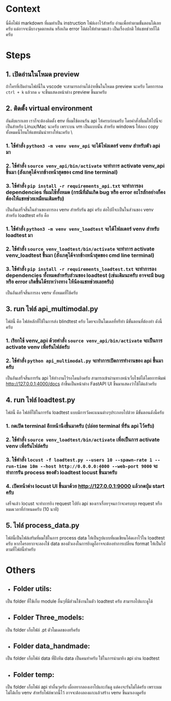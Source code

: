 # Context
นี่คือไฟล์ markdown ที่ผมทำเป็น instruction ไฟล์เอาไว้สำหรับ อ่านเพื่อทำตามขั้นตอนได้เลยครับ แต่อาจจะมีบางจุดตกหล่น หรือเกิด error ได้ต่อให้ทำตามแล้ว เป็นเรื่องปกติ ให้แชทช่วยก็ได้ครับ
# Steps
## 1. เปิดอ่านในโหมด preview
ถ้าใครที่เปิดอ่านไฟล์นี้ใน vscode จะสามารถอ่านได้ง่ายขึ้นในโหมด preview นะครับ โดยการกด `ctrl + k` แล้วกด `v` จะขึ้นแสดงหน้าต่าง preview ขึ้นมาครับ
## 2. ติดตั้ง virtual environment
อันดับแรกเลย เราก็จะต้องติดตั้ง env ที่ผมใช้ตอนรัน api ให้ครบก่อนครับ โดยคำสั่งที่ผมให้ไปนี้จะเป็นสำหรับ Linux/Mac นะครับ เพราะบน vm เป็นแบบนั้น สำหรับ windows ให้ลอง copy ทั้งหมดนี้โยนให้แชทมันนำทางให้นะครับ \
### 1. ใช้คำสั่ง `python3 -m venv venv_api` จะได้โฟลเดอร์ venv สำหรับตัว api มา
### 2. ใช้คำสั่ง `source venv_api/bin/activate` จะทำการ activate venv_api ขึ้นมา (สังเกตุได้จากข้างหน้าสุดของ cmd line terminal)
### 3. ใช้คำสั่ง `pip install -r requirements_api.txt` จะทำการลง dependencies ที่ผมใช้ทั้งหมด (กรณีที่มันเกิด bug หรือ error อะไรสักอย่างก็คงต้องให้แชทช่วยเหมือนเดิมครับ)
เป็นอันเสร็จสิ้นในส่วนของการลง venv สำหรับรัน api ครับ ต่อไปก็จะเป็นในส่วนของ venv สำหรับ loadtest ครับ คือ
### 1. ใช้คำสั่ง `python3 -m venv venv_loadtest` จะได้โฟลเดอร์ venv สำหรับ loadtest มา
### 2. ใช้คำสั่ง `source venv_loadtest/bin/activate` จะทำการ activate venv_loadtest ขึ้นมา (สังเกตุได้จากข้างหน้าสุดของ cmd line terminal)
### 3. ใช้คำสั่ง `pip install -r requirements_loadtest.txt` จะทำการลง dependencies ทั้งหมดสำหรับส่วนของ loadtest (เช่นเดิมนะครับ อาจจะมี bug หรือ error เกิดขึ้นได้ระหว่างทาง ให้น้องแชทช่วยเลยครับ)
เป็นอันเสร็จสิ้นการลง venv ทั้งหมดที่ใช้ครับ
## 3. run ไฟล์ api_multimodal.py
ไฟล์นี้ คือ ไฟล์หลักที่ใช้ในการส่ง blindtest ครับ โดยจะเป็นโมเดลที่ทรีทำ มีขั้นตอนที่ต้องทำ ดังนี้ครับ
### 1. เรียกใช้ venv_api ด้วยคำสั่ง `source venv_api/bin/activate` จะเป็นการ activate venv เพื่อรันไฟล์ครับ
### 2. ใช้คำสั่ง `python api_multimodal.py` จะทำการเปิดการทำงานของ api ขึ้นมาครับ
เป็นอันเสร็จสิ้นการรัน api ให้ทำงานไว้รอโดนยิงครับ สามารถเข้าผ่านทางหน้าเว็บไซต์ได้โดยการพิมพ์ http://127.0.0.1:4000/docs ถ้าขึ้นเป็นหน้าต่าง FastAPI UI ขึ้นมาแสดงว่าใช้ได้แล้วครับ
## 4. run ไฟล์ loadtest.py
ไฟล์นี้ คือ ไฟล์ที่ใช้ในการรัน loadtest แบบมีการวัดคะแนนต่างๆประกอบไปด้วย มีขั้นตอนดังนี้ครับ
### 1. กดเปิด terminal อีกหน้านึงขึ้นมาครับ (ปล่อย terminal ที่รัน api ไว้ครับ)
### 2. ใช้คำสั่ง `source venv_loadtest/bin/activate` เพื่อเป็นการ activate venv เพื่อรันไฟล์ครับ
### 3. ใช้คำสั่ง `locust -f loadtest.py --users 10 --spawn-rate 1 --run-time 10m --host http://0.0.0.0:4000 --web-port 9000` จะทำการรัน process ของตัว loadtest locust ขึ้นมาครับ
### 4. เปิดหน้าต่าง locust UI ขึ้นมาด้วย http://127.0.0.1:9000 แล้วกดปุ่ม start ครับ
เสร็จแล้ว locust จะทำการยิง request ไปยัง api ของเราเรื่อยๆจนกว่าจะครบทุก request หรือหมดเวลาที่กำหนดครับ (10 นาที)
## 5. ไฟล์ process_data.py
ไฟล์นี้เป็นไฟล์เสริมที่ผมใช้ในการ process data ให้เป็นรูปแบบที่ผมเขียนโค้ดเอาไว้ใน loadtest ครับ หากใครอยากจะลองใช้ data ของตัวเองในการยิงดูก็อาจจะต้องทำการเปลี่ยน format ให้เป็นไปตามที่ไฟล์นี้ทำครับ
# Others
* ## Folder utils:
เป็น folder ที่ใช้เก็บ module อื่นๆที่มีส่วนใช้งานในตัว loadtest ครับ สามารถไปแกะดูได้
* ## Folder Three_models:
เป็น folder เก็บไฟล์ .pt ตัวโมเดลของทรีครับ
* ## Folder data_handmade:
เป็น folder เก็บไฟล์ data ที่ฝั่งทีม data เป็นคนทำครับ ใช้ในการนำมายิง api ผ่าน loadtest
* ## Folder temp: 
เป็น folder เก็บไฟล์ api ท่าอื่นๆครับ เผื่ออยากลองเอาไปแกะกันดู แต่คงจะรันไม่ได้ครับ เพราะผมไม่ได้เก็บ venv สำหรับไฟล์พวกนี้ไว้ อาจจะต้องลองแกะแล้วสร้าง venv ขึ้นมาเองดูครับ